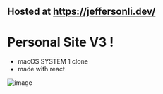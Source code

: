 ## Hosted at https://jeffersonli.dev/

# Personal Site V3 !
 - macOS SYSTEM 1 clone
 - made with react 
 
 
![image](https://user-images.githubusercontent.com/32963293/106365896-77745b80-6306-11eb-833c-cbd082aa9f00.png)
